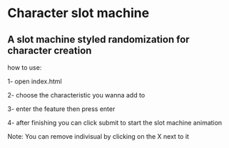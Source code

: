 # Character slot machine

## A slot machine styled randomization for character creation

how to use:

1- open index.html

2- choose the characteristic you wanna add to

3- enter the feature then press enter

4- after finishing you can click submit to start the slot machine animation

Note: You can remove indivisual by clicking on the X next to it
